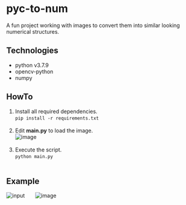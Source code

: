 # pyc-to-num
A fun project working with images to convert them into similar looking numerical structures.

## Technologies
- python v3.7.9
- opencv-python
- numpy

## HowTo
1. Install all required dependencies. <br>
  `pip install -r requirements.txt `<br><br>
3. Edit **main.py** to load the image. <br>
  ![image](https://user-images.githubusercontent.com/47807051/172016946-3f602ba3-ac9d-453c-9acf-2bd1700ecf7e.png)<br><br>
3. Execute the script. <br>
  `python main.py`<br><br>

## Example
![input](https://user-images.githubusercontent.com/47807051/171663548-415c4f5e-3397-4309-9995-07dc292aed2c.png)
&nbsp;&nbsp;&nbsp;&nbsp;&nbsp;
![image](https://user-images.githubusercontent.com/47807051/172017113-6da177e8-78e0-4ae8-b765-5665c9dbe009.png)
